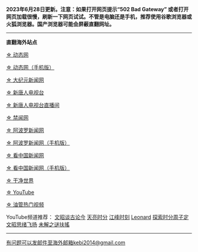 **2023年6月28日更新。注意：如果打开网页提示“502 Bad Gateway” 或者打开网页加载很慢，刷新一下网页试试。不管是电脑还是手机，推荐使用谷歌浏览器或火狐浏览器。国产浏览器可能会屏蔽直翻网址。**

***

**直翻海外站点**

[☆ 动态网](https://free7.freeku6.xyz/20)

[☆ 动态网（手机版）](https://free7.freeku6.xyz/21)

[☆ 大纪元新闻网](https://free7.freeku6.xyz/90)

[☆ 新唐人电视台](https://free7.freeku6.xyz/4)

[☆ 新唐人电视台直播间](https://free7.freeku6.xyz/44)

[☆ 禁闻网](https://free7.freeku6.xyz/3)

[☆ 阿波罗新闻网](https://free7.freeku6.xyz/7)

[☆ 阿波罗新闻网（手机版）](https://free7.freeku6.xyz/53)

[☆ 看中国新闻网](https://free7.freeku6.xyz/26)

[☆ 看中国新闻网（手机版）](https://free7.freeku6.xyz/54)

[☆ 干净世界](https://free7.freeku6.xyz/1)

[☆ YouTube](https://free7.freeku6.xyz/45)

[☆ 油管热门视频](https://free7.freeku6.xyz/55)

YouTube频道推荐： [文昭谈古论今](https://free7.freeku6.xyz/46) [天亮时分](https://free7.freeku6.xyz/47) [江峰时刻](https://free7.freeku6.xyz/48) [Leonard](https://free7.freeku6.xyz/49) [探索时分周子定](https://free7.freeku6.xyz/50) [文昭思绪飞扬](https://free7.freeku6.xyz/51) [未解之谜扶搖](https://free7.freeku6.xyz/52)

***


有问题可以发邮件至海外邮箱kebi2014@gmail.com